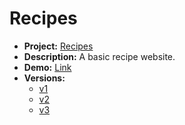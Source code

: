 # Recipes

* **Project:** [Recipes](https://www.theodinproject.com/lessons/foundations-recipes)
* **Description:** A basic recipe website.
* **Demo:** [Link](https://kdvh.github.io/odin-projects/001-recipes/)
* **Versions:**
  * [v1](./versions/v1.jpg)
  * [v2](./versions/v2.jpg)
  * [v3](./versions/v3.jpg)
